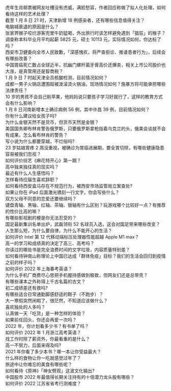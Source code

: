 虎年生肖邮票被网友吐槽没有虎威，满脸愁容，作者回应称做了拟人化处理，如何看待这样的艺术处理？  
截至 1 月 8 日 21 时，天津新增 18 例感染者，还有哪些信息值得关注？  
电脑城衰退的原因是什么？  
张家界猴子咬烂游客兜里牛奶猛喝，外出旅行时该怎样避免遇到「猖狂」的猴子？  
调查称本科毕业月平均起薪 5825 元，硕士 10113 元，实际情况如何，你达标了吗？  
西安市卫健委向全市人民致歉，「深感愧疚，将严查拒诊、推诿患者行为」，后续会有哪些改善？  
中国胃癌死亡数占全球近半，抗幽门螺杆菌牙膏高价还爆卖，相关上市公司股价也大涨，是真管用还是智商税？  
1 月 9 日 7 时起天津全员核酸检测，目前情况如何？  
成都一男子火锅店遭围殴被泼滚烫火锅油，现场情况如何？施暴方将可能承担哪些法律责任？  
10 岁的男孩不会自己削苹果，他妈妈说只要孩子学习好就行了，这样的教育方式会有什么影响？  
1 月 8 日河南新增本土确诊病例 56 例，其中许昌 39 例，目前情况如何？  
你有什么建议给女孩子吗?  
为什么金银天然不是货币，但货币天然是金银？  
美国国务卿布林肯警告俄罗斯，只要俄罗斯拿枪指着乌克兰的头，俄美会谈就不会有成果，怎么看布林肯的警告？  
写小说为什么都要穿越，不烂俗吗?  
23 岁姑娘胃疼 2 周没重视，被确诊为胃癌进展期，要全胃切除，有哪些健康隐患容易被我们忽视？  
如何评价综艺《麻花特开心》第一期？  
高中独来独往真的现实吗？  
最近有什么人生感悟吗？  
怎样看待应届生喜欢辞职？  
如何看待西安盒马存在不规范行为，被西安市场监管局立案查处?  
如果让你在 iPad 后面激光镌刻一行文字，你会写些什么？  
双方父母不同意的恋爱还要继续吗？  
键盘青轴、黑轴、红轴、茶轴、银轴有什么区别？玩游戏哪个比较好一点？有推荐的性价比高的嘛？  
有哪些影视剧的梗是你无法忍受的？  
国足最新集训名单出炉，武磊领衔 52 名球员入选，这会对国足带来哪些改变？  
人生那么短，为什么要自律，为什么不能开心的生活？  
如何评价 Intel 第 12 代移动端标压处理器性能超越 Apple M1 max？  
高一的学习和成绩真的决定了高三、高考吗？  
你读过的哪些书是完全浪费时间的文字垃圾，内容质量特别差？  
如何看待钟南山称理论上中国已达成「群体免疫」目标？我们的生活会回归到疫情之前的样子吗？  
如何评价 2022 年上海春考英语？  
为什么手机厂商费尽心思把手机握持感做到极致，但网友们还是总带壳？  
有哪些课本之外称得上千古名篇的古文？  
初二成绩差还有救吗?  
有哪些适合日常通勤脚感舒适的鞋子（不跑步）？  
大一寒假突然闲暇了，很茫然，不知道应该做什么？  
喜欢独处的人多吗？  
认真做一天「吃货」是一种怎样的体验？  
如果前任回头，你还会再爱一次吗？  
2022 年，你计划看多少书？有书单了吗？  
如何评价 2022 年 1 月浙江高考英语？  
找工作时除了薪资外，你最看重的是什么？  
高一不努力，后面来得及吗?  
2021 年你看了多少本书？哪一本让你受益最大？  
什么样的食物让你一吃就感觉过年了？  
旅途中让你难忘的美食有哪些呢？  
如何看待《原神》「神女劈观」这波文化输出?  
中国股市 2022 年最值得长期关注持有的十倍潜力龙头股有哪些？  
如何评价 2022 江苏省省考行测难度？  
